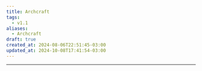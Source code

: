 ```yaml
---
title: Archcraft
tags:
  - v1.1
aliases:
  - Archcraft
draft: true
created_at: 2024-08-06T22:51:45-03:00
updated_at: 2024-10-08T17:41:54-03:00
---
```



---

